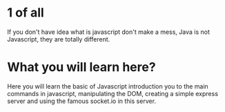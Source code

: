# 1 of all
If you don't have idea what is javascript don't make a mess, Java is not Javascript, they are totally different.

# What you will learn here? 

Here you will learn the basic of Javascript introduction you to the main commands in javascript, manipulating the DOM, creating a simple express server and using the famous socket.io in this server.

